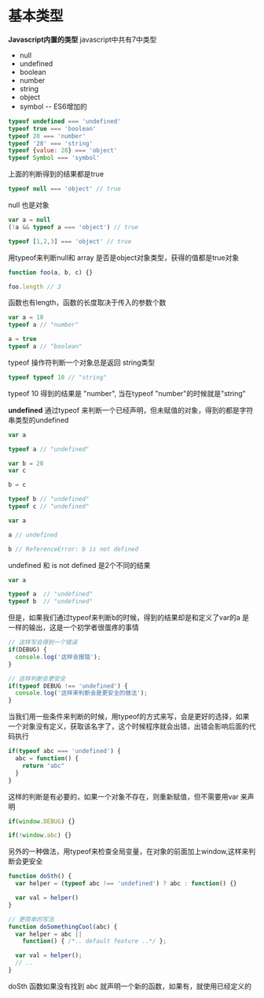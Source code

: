 # 基本类型

**Javascript内置的类型**
javascript中共有7中类型

- null
- undefined
- boolean
- number
- string
- object
- symbol -- ES6增加的

``` js
typeof undefined === 'undefined'
typeof true === 'boolean'
typeof 28 === 'number'
typeof '28' === 'string'
typeof {value: 28} === 'object'
typeof Symbol === 'symbol'
```

上面的判断得到的结果都是true

``` js
typeof null === 'object' // true
```

null 也是对象

``` js
var a = null
(!a && typeof a === 'object') // true

typeof [1,2,3] === 'object' // true
```

用typeof来判断null和 array 是否是object对象类型，获得的值都是true对象

``` js
function foo(a, b, c) {}

foo.length // 3
```

函数也有length，函数的长度取决于传入的参数个数

``` js
var a = 10
typeof a // "number"

a = true
typeof a // "boolean"
```

typeof 操作符判断一个对象总是返回 string类型

``` js
typeof typeof 10 // "string"
```

typeof 10 得到的结果是 "number", 当在typeof "number"的时候就是"string"

**undefined**
通过typeof 来判断一个已经声明，但未赋值的对象，得到的都是字符串类型的undefined

``` js
var a

typeof a // "undefined"

var b = 20
var c

b = c

typeof b // "undefined"
typeof c // "undefined"

var a

a // undefined

b // ReferenceError: b is not defined
```

undefined 和 is not defined 是2个不同的结果

``` js
var a

typeof a  // "undefined"
typeof b  // "undefined"
```

但是，如果我们通过typeof来判断b的时候，得到的结果却是和定义了var的a 是一样的输出，这是一个初学者很蛋疼的事情

``` js
// 这样写会得到一个错误
if(DEBUG) {
  console.log('这样会报错');
}

// 这样判断会更安全
if(typeof DEBUG !== 'undefined') {
  console.log('这样来判断会是更安全的做法');
}
```

当我们用一些条件来判断的时候，用typeof的方式来写，会是更好的选择，如果一个对象没有定义，获取该名字了，这个时候程序就会出错，出错会影响后面的代码执行

``` js
if(typeof abc === 'undefined') {
  abc = function() {
    return "abc"
  }
}
```

这样的判断是有必要的，如果一个对象不存在，则重新赋值，但不需要用var 来声明

``` js
if(window.DEBUG) {}

if(!window.abc) {}
```

另外的一种做法，用typeof来检查全局变量，在对象的前面加上window,这样来判断会更安全

``` js
function doSth() {
  var helper = (typeof abc !== 'undefined') ? abc : function() {}

  var val = helper()
}

// 更简单的写法
function doSomethingCool(abc) {
  var helper = abc ||
    function() { /*.. default feature ..*/ };

  var val = helper();
  // ..
}
```

doSth 函数如果没有找到 abc 就声明一个新的函数，如果有，就使用已经定义的
